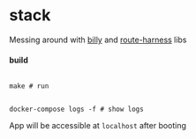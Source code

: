 # stack

Messing around with [billy](http://github.com/bvalosek/billy) and [route-harness](http://github.com/william-olson/route-harness) libs

#### build

```

make # run


docker-compose logs -f # show logs

```

App will be accessible at `localhost` after booting